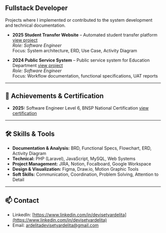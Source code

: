 ## **Fullstack Developer**
Projects where I implemented or contributed to the system development and technical documentation.  
- **2025 Student Transfer Website** – Automated student transfer platform [view project](https://github.com/devisetyardelita/fullstack-developer/tree/main/student-transfer)  
  *Role: Software Engineer*  
  Focus: System architecture, ERD, Use Case, Activity Diagram  

- **2024 Public Service System** – Public service system for Education Department [view project](https://github.com/devisetyardelita/fullstack-developer/tree/main/sinovace-website-repository)  
  *Role: Software Engineer*  
  Focus: Workflow documentation, functional specifications, UAT reports

---

## 📜 Achievements & Certification
- **2025:** Software Engineer Level 6, BNSP National Certification  [view certification](https://drive.google.com/file/d/1WwHUiFR_4_52EMofxgditMMlKPujsRTq/view?usp=sharing)  

---

## 🛠 Skills & Tools
- **Documentation & Analysis:** BRD, Functional Specs, Flowchart, ERD, Activity Diagram  
- **Technical:** PHP (Laravel), JavaScript, MySQL, Web Systems  
- **Project Management:** JIRA, Notion, Focalboard, Google Workspace  
- **Design & Visualization:** Figma, Draw.io, Motion Graphic Tools  
- **Soft Skills:** Communication, Coordination, Problem Solving, Attention to Detail  

---

  ## 📫 Contact
- LinkedIn: [https://www.linkedin.com/in/devisetyardelita](https://www.linkedin.com/in/devisetyardelita)  
- Email: ardelitadevisetyardelita@gmail.com  
